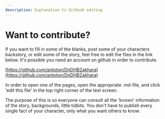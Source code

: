 ```yaml
---
description: Explanation to Gitbook editing
---
```


# Want to contribute?

If you want to fill in some of the blanks, post some of your characters backstory, or edit some of the story, feel free to edit the files in the link below. It's possible you need an account on github in order to contribute.   
  
[https://github.com/antoton/DnDHBZakhara](https://github.com/antoton/DnDHBZakhara)  
  
In order to open one of the pages, open the appropriate .md-file, and click 'edit this file' in the top right corner of the text screen.

The purpose of this is so everyone can consult all the 'known' information of the story, backgrounds, little tidbits. You don't have to publish every single fact of your character, only what you want others to know.

